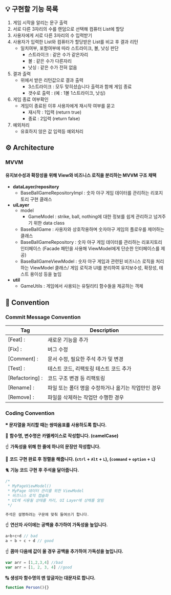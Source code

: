 
## 💡 구현할 기능 목록

1. 게임 시작을 알리는 문구 출력
2. 서로 다른 3자리의 수를 랜덤으로 선택해 컴퓨터 List에 할당
3. 사용자에게 서로 다른 3자리의 수 입력받기
4. 사용자가 입력한 List와 컴퓨터가 할당받은 List를 비교 후 결과 리턴
    - 일치여부, 포함여부에 따라 스트라이크, 볼, 낫싱 판단
      - 스트라이크 : 같은 수가 같은자리
      - 볼 : 같은 수가 다른자리
      - 낫싱 : 같은 수가 전혀 없음
5. 결과 출력
   - 위에서 받은 리턴값으로 결과 출력
     - 3스트라이크 : 모두 맞히셨습니다 출력과 함께 게임 종료
     - 갯수로 출력 : (예 : 1볼 1스트라이크, 낫싱)
6. 게임 종료 여부확인
   - 게임이 종료된 이후 사용자에게 재시작 여부를 묻고
     - 재시작 : 1입력 (return true)
     - 종료 : 2입력 (return false)
7. 예외처리
   - 유효하지 않은 값 입력등 예외처리

## ⚙️ Architecture

### MVVM
#### 유지보수성과 확장성을 위해 View와 비즈니스 로직을 분리하는 MVVM 구조 채택

- **dataLayer/repository**
  - BaseBallGameRepositoryImpl : 숫자 야구 게임 데이터를 관리하는 리포지토리 구현 클래스
- **uiLayer**
  - model
    - GameModel : strike, ball, nothing에 대한 정보를 쉽게 관리하고 넘겨주기 위한 data class
  - BaseBallGame : 사용자와 상호작용하며 숫자야구 게임의 플로우를 제어하는 클래스
  - BaseBallGameRepository : 숫자 야구 게임 데이터를 관리하는 리포지토리 인터페이스 (Facade 패턴을 사용해 ViewModel에게 단순한 인터페이스를 제공)
  - BaseBallGameViewModel : 숫자 야구 게임과 관련된 비즈니스 로직을 처리하는 ViewModel 클래스/ 게임 로직과 UI를 분리하여 유지보수성, 확장성, 테스트 용이성 등을 높임
- **util**
  - GameUtils : 게임에서 사용되는 유틸리티 함수들을 제공하는 객체



## 📌 Convention
### Commit Message Convention
| Tag             | Description                   |
|-----------------|-------------------------------|
| [Feat] :        | 새로운 기능을 추가                    |
| [Fix] :         | 버그 수정                         |
| [Comment] :     | 문서 수정, 필요한 주석 추가 및 변경         |
| [Test] :        | 테스트 코드, 리팩토링 테스트 코드 추가        |
| [Refactoring] : | 코드 구조 변경 등 리팩토링               |
| [Rename] :      | 파일 또는 폴더 명을 수정하거나 옮기는 작업만인 경우 |
| [Remove] :      | 파일을 삭제하는 작업만 수행한 경우           |

### Coding Convention 


**❝**  **문자열을 처리할 때는 쌍따옴표를 사용하도록 합니다.**

🐫 **함수명, 변수명은 카멜케이스로 작성합니다. (camelCase)**

☝ **가독성을 위해 한 줄에 하나의 문장만 작성합니다.**

🤙 **코드 구현 완료 후 정렬을 해줍니다. (`ctrl` + `Alt` + `L`), (`command` + `option` + `L`)**

🐈 **기능 코드 구현 후 주석을 달아줍니다.**

```kotlin
/*
 * MyPageViewModel()
 * MyPage 데이터 관리를 위한 ViewModel
 * 비즈니스 로직 캡슐화
 * UI에 사용될 상태를 처리, UI Layer에 상채를 알림
 */

주석은 설명하려는 구문에 맞춰 들여쓰기 합니다.
```

☝ **연산자 사이에는 공백을 추가하여 가독성을 높입니다.**

```kotlin
a+b+c+d // bad
a + b + c + d // good
```

☝ **콤마 다음에 값이 올 경우 공백을 추가하여 가독성을 높입니다.**

```jsx
var arr = [1,2,3,4] //bad
var arr = [1, 2, 3, 4] //good
```

🔠 **생성자 함수명의 맨 앞글자는 대문자로 합니다.**

```jsx
function Person(){}
```



